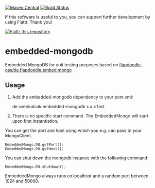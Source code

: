 [![Maven Central](https://maven-badges.herokuapp.com/maven-central/de.svenkubiak/embedded-mongodb/badge.svg)](https://maven-badges.herokuapp.com/maven-central/de.svenkubiak/embedded-mongodb)
[![Build Status](https://secure.travis-ci.org/svenkubiak/embedded-mongodb.png?branch=master)](http://travis-ci.org/svenkubiak/embedded-mongodb)

If this software is useful to you, you can support further development by using Flattr. Thank you!

[![Flattr this repository](http://api.flattr.com/button/flattr-badge-large.png)](https://flattr.com/submit/auto?user_id=svenkubiak&url=https://github.com/svenkubiak/embedded-mongodb&title=embedded-mongodb&language=en&tags=github&category=software)


embedded-mongodb
================

Embedded MongoDB for unit testing purposes based on [flapdoodle-oss/de.flapdoodle.embed.mongo][1]

Usage
------------------

1) Add the embedded-mongodb dependency to your pom.xml:

    <dependency>
        <groupId>de.svenkubiak</groupId>
        <artifactId>embedded-mongodb</artifactId>
        <version>x.x.x</version>
        <scope>test</scope>
    </dependency>

2) There is no specific start command. The EmbeddedMongo will start upon first instantiation.

You can get the port and host using which you e.g. can pass to your MongoClient.

	EmbeddedMongo.DB.getPort();
	EmbeddedMongo.DB.getHost();

You can shut down the mongodb instance with the following command:

	EmbeddedMongo.DB.shutdown();
	
EmbeddedMongo always runs on localhost and a random port between 1024 and 50000.

[1]: https://github.com/flapdoodle-oss/de.flapdoodle.embed.mongo